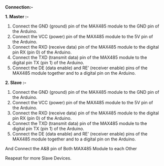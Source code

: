 **Connection:-** 


**1. Master :-**

  1. Connect the GND (ground) pin of the MAX485 module to the GND pin of the Arduino.
  2. Connect the VCC (power) pin of the MAX485 module to the 5V pin of the Arduino.
  3. Connect the RXD (receive data) pin of the MAX485 module to the digital pin RX (pin 0) of the Arduino.
  4. Connect the TXD (transmit data) pin of the MAX485 module to the digital pin TX (pin 1) of the Arduino.
  5. Connect the DE (data enable) and RE’ (receiver enable) pins of the MAX485 module together and to a digital pin on the Arduino.


**2. Slave :-**

  1. Connect the GND (ground) pin of the MAX485 module to the GND pin of the Arduino.
  2. Connect the VCC (power) pin of the MAX485 module to the 5V pin of the Arduino.
  3. Connect the RXD (receive data) pin of the MAX485 module to the digital pin RX (pin 0) of the Arduino.
  4. Connect the TXD (transmit data) pin of the MAX485 module to the digital pin TX (pin 1) of the Arduino.
  5. Connect the DE (data enable) and RE’ (receiver enable) pins of the MAX485 module together and to a digital pin on the Arduino.


And Connect the A&B pin of Both MAX485 Module to each Other

Reapeat for more Slave Devices.

